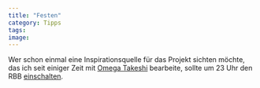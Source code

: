 ```yaml
---
title: "Festen"
category: Tipps
tags: 
image: 
---
```


Wer schon einmal eine Inspirationsquelle für das Projekt sichten möchte, das ich seit einiger Zeit mit [Omega Takeshi](http://www.88komaflash.de) bearbeite, sollte um 23 Uhr den RBB [einschalten](http://www.tv/musik.de/exe.php3?target=popup&sidnr=48937856&comefrom=main.inc).